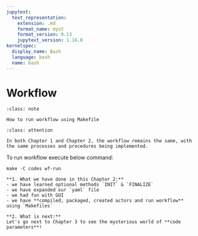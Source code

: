 ```yaml
---
jupytext:
  text_representation:
    extension: .md
    format_name: myst
    format_version: 0.13
    jupytext_version: 1.16.0
kernelspec:
  display_name: Bash
  language: bash
  name: bash
---
```


# Workflow
```{admonition} What will you learn in this lesson
:class: note

How to run workflow using Makefile
```


```{admonition} Attention!
:class: attention

In both Chapter 1 and Chapter 2, the workflow remains the same, with the same processes and procedures being implemented.

```


To run workflow execute below command:

```{code-cell}
make -C codes wf-run
```

```{admonition} Summary of chapter 2
**1. What we have done in this Chapter 2:** 
- we have learned optional methods `INIT` & `FINALIZE`
- we have expanded our `yaml` file
- we had fun with GUI
- we have **compiled, packaged, created actors and run workflow** using `Makefiles`

**2. What is next:**  
Let's go next to Chapter 3 to see the mysterious world of **code parameters**!
``````
